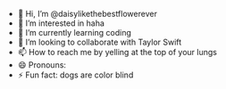 - 👋 Hi, I’m @daisylikethebestflowerever
- 👀 I’m interested in haha
- 🌱 I’m currently learning coding
- 💞️ I’m looking to collaborate with Taylor Swift
- 📫 How to reach me by yelling at the top of your lungs
- 😄 Pronouns:
- ⚡ Fun fact: dogs are color blind

<!---
daisylikethebestflowerever/daisylikethebestflowerever is a ✨ special ✨ repository because its `README.md` (this file) appears on your GitHub profile.
You can click the Preview link to take a look at your changes.
--->
